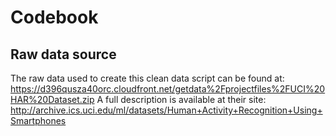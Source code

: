 # Codebook

## Raw data source

The raw data used to create this clean data script can be found at:
https://d396qusza40orc.cloudfront.net/getdata%2Fprojectfiles%2FUCI%20HAR%20Dataset.zip 
A full description is available at their site:
http://archive.ics.uci.edu/ml/datasets/Human+Activity+Recognition+Using+Smartphones 
